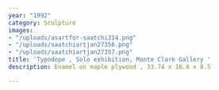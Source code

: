 ```yaml
---
year: "1992"
category: Sculpture
images:
- "/uploads/asartfor-saatchi314.png"
- "/uploads/saatchiartjan27356.png"
- "/uploads/saatchiartjan27357.png"
title: 'Typodope , Solo exhibition, Monte Clark Gallery '
description: Enamel on maple plywood , 33.74 x 16.8 x 8.5

---
```

